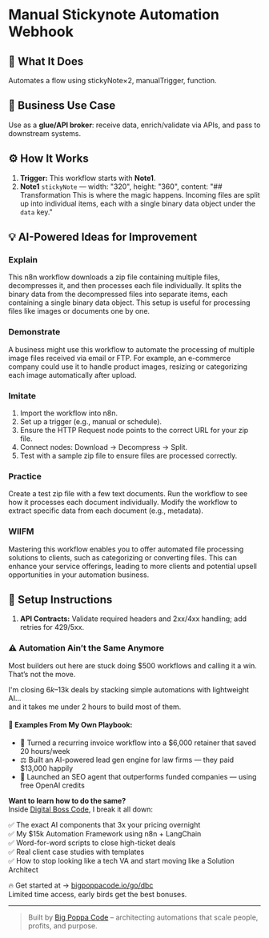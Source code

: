 # Manual Stickynote Automation Webhook
  ## 🚀 What It Does
  Automates a flow using stickyNote×2, manualTrigger, function.
  
  ## 💼 Business Use Case
  Use as a **glue/API broker**: receive data, enrich/validate via APIs, and pass to downstream systems.
  
  ## ⚙️ How It Works
  1. **Trigger:** This workflow starts with **Note1**.
  2. **Note1** `stickyNote` — width: "320", height: "360", content: "## Transformation
This is where the magic happens. Incoming files are split up into individual items, each with a single binary data object under the `data` key."
  
  ## 💡 AI-Powered Ideas for Improvement
  ### Explain
This n8n workflow downloads a zip file containing multiple files, decompresses it, and then processes each file individually. It splits the binary data from the decompressed files into separate items, each containing a single binary data object. This setup is useful for processing files like images or documents one by one.

### Demonstrate
A business might use this workflow to automate the processing of multiple image files received via email or FTP. For example, an e-commerce company could use it to handle product images, resizing or categorizing each image automatically after upload.

### Imitate
1. Import the workflow into n8n.
2. Set up a trigger (e.g., manual or schedule).
3. Ensure the HTTP Request node points to the correct URL for your zip file.
4. Connect nodes: Download → Decompress → Split.
5. Test with a sample zip file to ensure files are processed correctly.

### Practice
Create a test zip file with a few text documents. Run the workflow to see how it processes each document individually. Modify the workflow to extract specific data from each document (e.g., metadata).

### WIIFM
Mastering this workflow enables you to offer automated file processing solutions to clients, such as categorizing or converting files. This can enhance your service offerings, leading to more clients and potential upsell opportunities in your automation business.
  
  ## 🔧 Setup Instructions
  1. **API Contracts:** Validate required headers and 2xx/4xx handling; add retries for 429/5xx.
  
### ⚠️ Automation Ain’t the Same Anymore

Most builders out here are stuck doing $500 workflows and calling it a win.  
That’s not the move.  

I'm closing $6k–$13k deals by stacking simple automations with lightweight AI...  
and it takes me under 2 hours to build most of them.

#### 🧠 Examples From My Own Playbook:
- 🔁 Turned a recurring invoice workflow into a $6,000 retainer that saved 20 hours/week  
- ⚖️ Built an AI-powered lead gen engine for law firms — they paid $13,000 happily  
- 🚀 Launched an SEO agent that outperforms funded companies — using free OpenAI credits  

**Want to learn how to do the same?**  
Inside [Digital Boss Code](https://bigpoppacode.io/go/dbc), I break it all down:

✅ The exact AI components that 3x your pricing overnight  
✅ My $15k Automation Framework using n8n + LangChain  
✅ Word-for-word scripts to close high-ticket deals  
✅ Real client case studies with templates  
✅ How to stop looking like a tech VA and start moving like a Solution Architect  

🔥 Get started at → [bigpoppacode.io/go/dbc](https://bigpoppacode.io/go/dbc)  
Limited time access, early birds get the best bonuses.

---
> Built by [Big Poppa Code](https://bigpoppacode.io) – architecting automations that scale people, profits, and purpose.
  